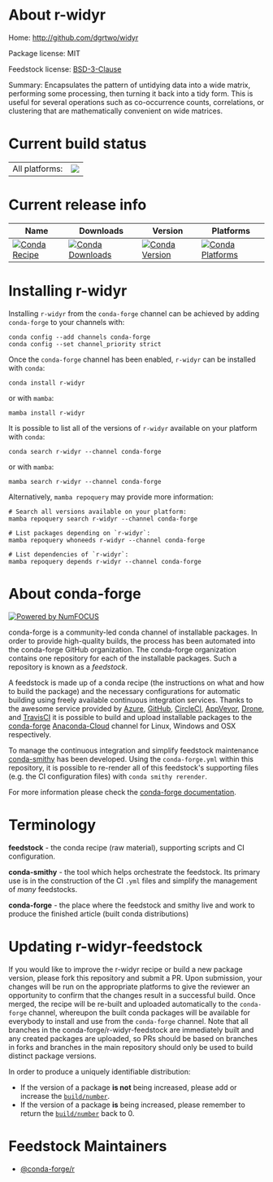 About r-widyr
=============

Home: http://github.com/dgrtwo/widyr

Package license: MIT

Feedstock license: [BSD-3-Clause](https://github.com/conda-forge/r-widyr-feedstock/blob/main/LICENSE.txt)

Summary: Encapsulates the pattern of untidying data into a wide matrix, performing some processing, then turning it back into a tidy form. This is useful for several operations such as co-occurrence counts, correlations, or clustering that are mathematically convenient on wide matrices.

Current build status
====================


<table><tr><td>All platforms:</td>
    <td>
      <a href="https://dev.azure.com/conda-forge/feedstock-builds/_build/latest?definitionId=1795&branchName=main">
        <img src="https://dev.azure.com/conda-forge/feedstock-builds/_apis/build/status/r-widyr-feedstock?branchName=main">
      </a>
    </td>
  </tr>
</table>

Current release info
====================

| Name | Downloads | Version | Platforms |
| --- | --- | --- | --- |
| [![Conda Recipe](https://img.shields.io/badge/recipe-r--widyr-green.svg)](https://anaconda.org/conda-forge/r-widyr) | [![Conda Downloads](https://img.shields.io/conda/dn/conda-forge/r-widyr.svg)](https://anaconda.org/conda-forge/r-widyr) | [![Conda Version](https://img.shields.io/conda/vn/conda-forge/r-widyr.svg)](https://anaconda.org/conda-forge/r-widyr) | [![Conda Platforms](https://img.shields.io/conda/pn/conda-forge/r-widyr.svg)](https://anaconda.org/conda-forge/r-widyr) |

Installing r-widyr
==================

Installing `r-widyr` from the `conda-forge` channel can be achieved by adding `conda-forge` to your channels with:

```
conda config --add channels conda-forge
conda config --set channel_priority strict
```

Once the `conda-forge` channel has been enabled, `r-widyr` can be installed with `conda`:

```
conda install r-widyr
```

or with `mamba`:

```
mamba install r-widyr
```

It is possible to list all of the versions of `r-widyr` available on your platform with `conda`:

```
conda search r-widyr --channel conda-forge
```

or with `mamba`:

```
mamba search r-widyr --channel conda-forge
```

Alternatively, `mamba repoquery` may provide more information:

```
# Search all versions available on your platform:
mamba repoquery search r-widyr --channel conda-forge

# List packages depending on `r-widyr`:
mamba repoquery whoneeds r-widyr --channel conda-forge

# List dependencies of `r-widyr`:
mamba repoquery depends r-widyr --channel conda-forge
```


About conda-forge
=================

[![Powered by
NumFOCUS](https://img.shields.io/badge/powered%20by-NumFOCUS-orange.svg?style=flat&colorA=E1523D&colorB=007D8A)](https://numfocus.org)

conda-forge is a community-led conda channel of installable packages.
In order to provide high-quality builds, the process has been automated into the
conda-forge GitHub organization. The conda-forge organization contains one repository
for each of the installable packages. Such a repository is known as a *feedstock*.

A feedstock is made up of a conda recipe (the instructions on what and how to build
the package) and the necessary configurations for automatic building using freely
available continuous integration services. Thanks to the awesome service provided by
[Azure](https://azure.microsoft.com/en-us/services/devops/), [GitHub](https://github.com/),
[CircleCI](https://circleci.com/), [AppVeyor](https://www.appveyor.com/),
[Drone](https://cloud.drone.io/welcome), and [TravisCI](https://travis-ci.com/)
it is possible to build and upload installable packages to the
[conda-forge](https://anaconda.org/conda-forge) [Anaconda-Cloud](https://anaconda.org/)
channel for Linux, Windows and OSX respectively.

To manage the continuous integration and simplify feedstock maintenance
[conda-smithy](https://github.com/conda-forge/conda-smithy) has been developed.
Using the ``conda-forge.yml`` within this repository, it is possible to re-render all of
this feedstock's supporting files (e.g. the CI configuration files) with ``conda smithy rerender``.

For more information please check the [conda-forge documentation](https://conda-forge.org/docs/).

Terminology
===========

**feedstock** - the conda recipe (raw material), supporting scripts and CI configuration.

**conda-smithy** - the tool which helps orchestrate the feedstock.
                   Its primary use is in the construction of the CI ``.yml`` files
                   and simplify the management of *many* feedstocks.

**conda-forge** - the place where the feedstock and smithy live and work to
                  produce the finished article (built conda distributions)


Updating r-widyr-feedstock
==========================

If you would like to improve the r-widyr recipe or build a new
package version, please fork this repository and submit a PR. Upon submission,
your changes will be run on the appropriate platforms to give the reviewer an
opportunity to confirm that the changes result in a successful build. Once
merged, the recipe will be re-built and uploaded automatically to the
`conda-forge` channel, whereupon the built conda packages will be available for
everybody to install and use from the `conda-forge` channel.
Note that all branches in the conda-forge/r-widyr-feedstock are
immediately built and any created packages are uploaded, so PRs should be based
on branches in forks and branches in the main repository should only be used to
build distinct package versions.

In order to produce a uniquely identifiable distribution:
 * If the version of a package **is not** being increased, please add or increase
   the [``build/number``](https://docs.conda.io/projects/conda-build/en/latest/resources/define-metadata.html#build-number-and-string).
 * If the version of a package **is** being increased, please remember to return
   the [``build/number``](https://docs.conda.io/projects/conda-build/en/latest/resources/define-metadata.html#build-number-and-string)
   back to 0.

Feedstock Maintainers
=====================

* [@conda-forge/r](https://github.com/conda-forge/r/)

